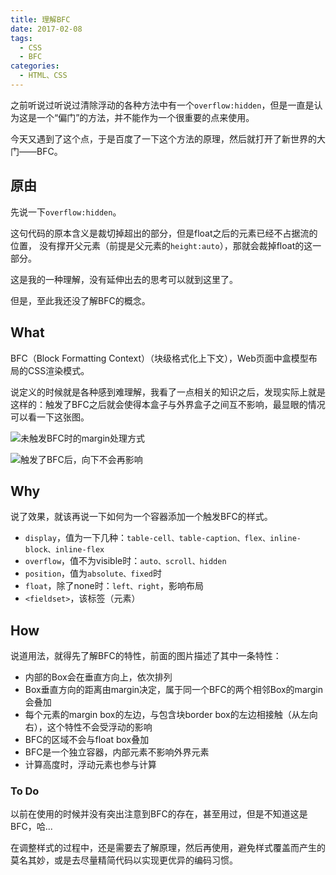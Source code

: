 ```yaml
---
title: 理解BFC
date: 2017-02-08
tags: 
  - CSS 
  - BFC
categories: 
  - HTML、CSS
---
```


之前听说过听说过清除浮动的各种方法中有一个`overflow:hidden`，但是一直是认为这是一个“偏门”的方法，并不能作为一个很重要的点来使用。

今天又遇到了这个点，于是百度了一下这个方法的原理，然后就打开了新世界的大门——BFC。

<!--more-->

## 原由

先说一下`overflow:hidden`。

这句代码的原本含义是裁切掉超出的部分，但是float之后的元素已经不占据流的位置， 没有撑开父元素（前提是父元素的`height:auto`），那就会裁掉float的这一部分。

这是我的一种理解，没有延伸出去的思考可以就到这里了。

但是，至此我还没了解BFC的概念。

## What

BFC（Block Formatting Context）（块级格式化上下文），Web页面中盒模型布局的CSS渲染模式。

说定义的时候就是各种感到难理解，我看了一点相关的知识之后，发现实际上就是这样的：触发了BFC之后就会使得本盒子与外界盒子之间互不影响，最显眼的情况可以看一下这张图。

![未触发BFC时的margin处理方式](https://ooo.0o0.ooo/2017/06/26/595082c4930e5.jpg)

![触发了BFC后，向下不会再影响](https://ooo.0o0.ooo/2017/06/26/595082c4ac481.jpg)

## Why

说了效果，就该再说一下如何为一个容器添加一个触发BFC的样式。

 - `display`，值为一下几种：`table-cell、table-caption、flex、inline-block、inline-flex`
 - `overflow`，值不为visible时：`auto、scroll、hidden`
 - `position`，值为`absolute、fixed`时
 - `float`，除了none时：`left、right`，影响布局
 - `<fieldset>`，该标签（元素）

## How

说道用法，就得先了解BFC的特性，前面的图片描述了其中一条特性：

 - 内部的Box会在垂直方向上，依次排列
 - Box垂直方向的距离由margin决定，属于同一个BFC的两个相邻Box的margin会叠加
 - 每个元素的margin box的左边，与包含块border box的左边相接触（从左向右），这个特性不会受浮动的影响
 - BFC的区域不会与float box叠加
 - BFC是一个独立容器，内部元素不影响外界元素
 - 计算高度时，浮动元素也参与计算

### To Do

以前在使用的时候并没有突出注意到BFC的存在，甚至用过，但是不知道这是BFC，哈...

在调整样式的过程中，还是需要去了解原理，然后再使用，避免样式覆盖而产生的莫名其妙，或是去尽量精简代码以实现更优异的编码习惯。
